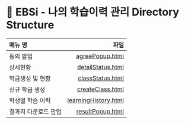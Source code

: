 # 🌟 EBSi - 나의 학습이력 관리 Directory Structure

| 메뉴 명 | 파일 |
|:---|---:|
| 동의 팝업 | [agreePopup.html](agreePopup.html) |
| 상세현황 | [detailStatus.html](detailStatus.html) |
| 학급생성 및 현황 | [classStatus.html](classStatus.html) |
| 신규 학급 생성 | [createClass.html](createClass.html) |
| 학생별 학습 이력 | [learningHistory.html](learningHistory.html) |
| 결과지 다운로드 팝업 | [resultPopup.html](resultPopup.html) |
